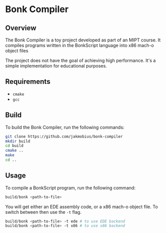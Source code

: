 # Bonk Compiler

## Overview
The Bonk Compiler is a toy project developed as part of an MIPT course. It compiles programs written in the BonkScript language into x86 mach-o object files

The project does not have the goal of achieving high performance. It's a simple implementation for educational purposes.

## Requirements
- `cmake`
- `gcc`

## Build
To build the Bonk Compiler, run the following commands:

```bash
git clone https://github.com/jakmobius/bonk-compiler
mkdir build
cd build
cmake ..
make
cd ..
```

## Usage
To compile a BonkScript program, run the following command:

```bash
build/bonk <path-to-file>
```

You will get either an EDE assembly code, or a x86 mach-o object file. To switch between then use the `-t` flag.

```bash
build/bonk <path-to-file> -t ede # to use EDE backend
build/bonk <path-to-file> -t x86 # to use x86 backend 
```